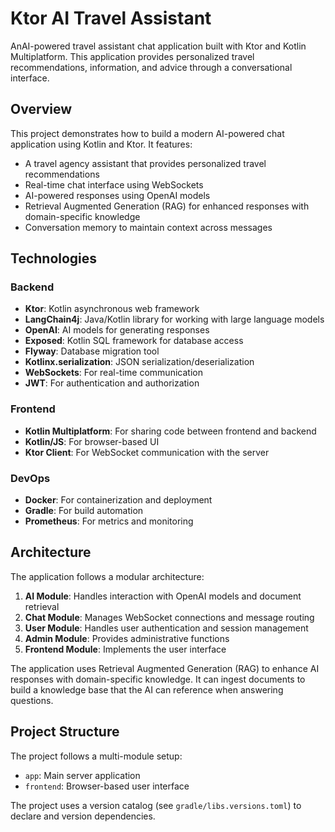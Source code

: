 # Ktor AI Travel Assistant

AnAI-powered travel assistant chat application built with Ktor and Kotlin Multiplatform. This application provides personalized travel recommendations, information, and advice through a conversational interface.

## Overview

This project demonstrates how to build a modern AI-powered chat application using Kotlin and Ktor. It features:

- A travel agency assistant that provides personalized travel recommendations
- Real-time chat interface using WebSockets
- AI-powered responses using OpenAI models
- Retrieval Augmented Generation (RAG) for enhanced responses with domain-specific knowledge
- Conversation memory to maintain context across messages

## Technologies

### Backend
- **Ktor**: Kotlin asynchronous web framework
- **LangChain4j**: Java/Kotlin library for working with large language models
- **OpenAI**: AI models for generating responses
- **Exposed**: Kotlin SQL framework for database access
- **Flyway**: Database migration tool
- **Kotlinx.serialization**: JSON serialization/deserialization
- **WebSockets**: For real-time communication
- **JWT**: For authentication and authorization

### Frontend
- **Kotlin Multiplatform**: For sharing code between frontend and backend
- **Kotlin/JS**: For browser-based UI
- **Ktor Client**: For WebSocket communication with the server

### DevOps
- **Docker**: For containerization and deployment
- **Gradle**: For build automation
- **Prometheus**: For metrics and monitoring

## Architecture

The application follows a modular architecture:

1. **AI Module**: Handles interaction with OpenAI models and document retrieval
2. **Chat Module**: Manages WebSocket connections and message routing
3. **User Module**: Handles user authentication and session management
4. **Admin Module**: Provides administrative functions
5. **Frontend Module**: Implements the user interface

The application uses Retrieval Augmented Generation (RAG) to enhance AI responses with domain-specific knowledge. It can ingest documents to build a knowledge base that the AI can reference when answering questions.

## Project Structure

The project follows a multi-module setup:
- `app`: Main server application
- `frontend`: Browser-based user interface

The project uses a version catalog (see `gradle/libs.versions.toml`) to declare and version dependencies.
